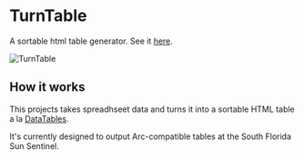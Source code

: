 # TurnTable
A sortable html table generator. See it [here](https://projects.sun-sentinel.com/tools/turntable/).

![TurnTable](https://media.giphy.com/media/wtil0pQFBbNwA/giphy.gif)

## How it works
This projects takes spreadhseet data and turns it into a sortable HTML table a la [DataTables](https://datatables.net/).

It's currently designed to output Arc-compatible tables at the South Florida Sun Sentinel.

